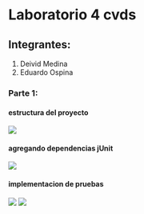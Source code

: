 # Laboratorio 4 cvds

## Integrantes:
1. Deivid Medina
2. Eduardo Ospina

### Parte 1:

#### estructura del proyecto
![](https://i.postimg.cc/gcLDRqvh/lab41.jpg)
#### agregando dependencias jUnit
![](https://i.postimg.cc/VLjWZfZL/lab42.jpg)
#### implementacion de pruebas
![](https://i.postimg.cc/cLhMZDNp/lab43.jpg)
![](https://i.postimg.cc/rpY1RKsg/lab44.jpg)
